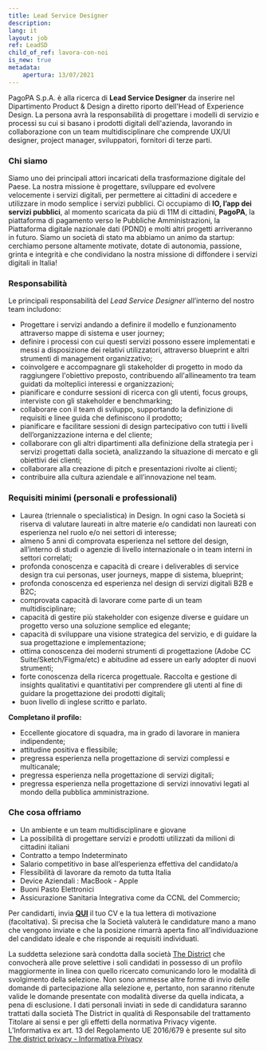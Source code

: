 ```yaml
---
title: Lead Service Designer
description:
lang: it
layout: job
ref: LeadSD
child_of_ref: lavora-con-noi
is_new: true
metadata:
    apertura: 13/07/2021 
---
```


PagoPA S.p.A. è alla ricerca di **Lead Service Designer** da inserire nel Dipartimento Product & Design a diretto riporto dell'Head of Experience  Design. 
La persona avrà la responsabilità di progettare i modelli di servizio e processi su cui si basano i prodotti digitali dell'azienda, lavorando in collaborazione con un team multidisciplinare che comprende UX/UI designer, project manager, sviluppatori, fornitori di terze parti.
 
### Chi siamo

Siamo uno dei principali attori incaricati della trasformazione digitale del Paese. La nostra missione è progettare, sviluppare ed evolvere velocemente i servizi digitali, per permettere ai cittadini di accedere e utilizzare in modo semplice i servizi pubblici.
Ci occupiamo di **IO, l’app dei servizi pubblici**, al momento scaricata da più di 11M di cittadini, **PagoPA**, la piattaforma di pagamento verso le Pubbliche Amministrazioni, la Piattaforma digitale nazionale dati (PDND) e molti altri progetti arriveranno in futuro.
Siamo un società di stato ma abbiamo un animo da startup: cerchiamo persone altamente motivate, dotate di autonomia, passione, grinta e integrità e che condividano la nostra missione di diffondere i servizi digitali in Italia!
 
### Responsabilità

Le principali responsabilità del _Lead Service Designer_ all’interno del nostro team  includono:
- Progettare i servizi andando a definire il modello e funzionamento attraverso mappe di sistema e user journey;
- definire i processi con cui questi servizi possono essere implementati e messi a disposizione dei relativi utilizzatori, attraverso blueprint e altri strumenti di management organizzativo;
- coinvolgere e accompagnare gli stakeholder di progetto in modo da raggiungere l'obiettivo preposto, contribuendo all'allineamento tra team guidati da molteplici interessi e organizzazioni;
- pianificare e condurre sessioni di ricerca con gli utenti, focus groups, interviste con gli stakeholder e benchmarking;
- collaborare con il team di sviluppo, supportando la definizione di requisiti e linee guida che definiscono il prodotto;
- pianificare e facilitare sessioni di design partecipativo con tutti i livelli dell’organizzazione interna e del cliente;
- collaborare con gli altri dipartimenti alla definizione della strategia per i servizi progettati dalla società, analizzando la situazione di mercato e gli obiettivi dei clienti;
- collaborare alla creazione di pitch e presentazioni rivolte ai clienti;
- contribuire alla cultura aziendale e all’innovazione nel team.

### Requisiti minimi (personali e professionali)

- Laurea (triennale o specialistica) in Design. In ogni caso la Società si riserva di valutare laureati in altre materie e/o candidati non laureati con esperienza nel ruolo e/o nei settori di interesse;
- almeno 5 anni di comprovata esperienza nel settore del design, all’interno di studi o agenzie di livello internazionale o in team interni in settori correlati;
- profonda conoscenza e capacità di creare i deliverables di service design tra cui personas, user journeys, mappe di sistema, blueprint;
- profonda conoscenza ed esperienza nel design di servizi digitali B2B e B2C;
- comprovata capacità di lavorare come parte di un team multidisciplinare;
- capacità di gestire più stakeholder con esigenze diverse e guidare un progetto verso una soluzione semplice ed elegante;
- capacità di sviluppare una visione strategica del servizio, e di guidare la sua progettazione e implementazione;
- ottima conoscenza dei moderni strumenti di progettazione (Adobe CC Suite/Sketch/Figma/etc) e abitudine ad essere un early adopter di nuovi strumenti;
- forte conoscenza della ricerca progettuale. Raccolta e gestione di insights qualitativi e quantitativi per comprendere gli utenti al fine di guidare la progettazione dei prodotti digitali;
- buon livello di inglese scritto e parlato.


**Completano il profilo:**

- Eccellente giocatore di squadra, ma in grado di lavorare in maniera indipendente;
- attitudine positiva e flessibile;
- pregressa esperienza nella progettazione di servizi complessi e multicanale;
- pregressa esperienza nella progettazione di servizi digitali;
- pregressa esperienza nella progettazione di servizi innovativi legati al mondo della pubblica amministrazione.

### Che cosa offriamo

- Un ambiente e un team multidisciplinare e giovane 
- La possibilità di progettare servizi e prodotti utilizzati da milioni di cittadini italiani
- Contratto a tempo Indeterminato
- Salario competitivo in base all’esperienza effettiva del candidato/a
- Flessibilità di lavorare da remoto da tutta Italia
- Device Aziendali : MacBook - Apple
- Buoni Pasto Elettronici
- Assicurazione Sanitaria Integrativa come da CCNL del Commercio;

Per candidarti, invia [**QUI**](https://www.the-district.com/offerta-di-lavoro/lead-service-designer.html) il tuo CV e la tua lettera di motivazione (facoltativa). Si precisa che la Società valuterà le candidature mano a mano che vengono inviate e che la posizione rimarrà aperta fino all’individuazione del candidato ideale e che risponde ai requisiti individuati.
 
La suddetta selezione sarà condotta dalla società [The District](https://www.the-district.com/.html) che convocherà alle prove selettive i soli candidati in possesso di un profilo maggiormente in linea con quello ricercato comunicando loro le modalità di svolgimento della selezione.
Non sono ammesse altre forme di invio delle domande di partecipazione alla selezione e, pertanto, non saranno ritenute valide le domande presentate con modalità diverse da quella indicata, a pena di esclusione.
I dati personali inviati in sede di candidatura saranno trattati dalla società The District in qualità di Responsabile del trattamento Titolare ai sensi e per gli effetti della normativa Privacy vigente.
L’Informativa ex art. 13 del Regolamento UE 2016/679 è presente sul sito [The district privacy - Informativa Privacy](https://www.the-district.com/informativa-sul-trattamento-dei-dati-personali-openings-pagopa.html)
